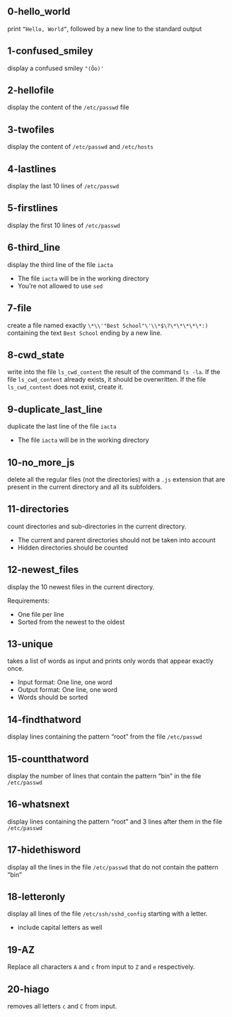 ## 0-hello_world
print `“Hello, World”`, followed by a new line to the standard output
## 1-confused_smiley
display a confused smiley `"(Ôo)'`
## 2-hellofile
display  the content of the `/etc/passwd` file
## 3-twofiles
display the content of `/etc/passwd` and `/etc/hosts`
## 4-lastlines
display the last 10 lines of `/etc/passwd`
## 5-firstlines
display the first 10 lines of `/etc/passwd`
## 6-third_line
display the third line of the file `iacta`
- The file `iacta` will be in the working directory
- You’re not allowed to use `sed`
## 7-file
create a file named exactly `\*\\'"Best School"\'\\*$\?\*\*\*\*\*:)` containing the text `Best School` ending by a new line.
## 8-cwd_state
write into the file `ls_cwd_content` the result of the command `ls -la`. If the file `ls_cwd_content` already exists, it should be overwritten. If the file `ls_cwd_content` does not exist, create it.
## 9-duplicate_last_line
duplicate the last line of the file `iacta`
- The file `iacta` will be in the working directory
## 10-no_more_js
delete all the regular files (not the directories) with a `.js` extension that are present in the current directory and all its subfolders.
## 11-directories
count directories and sub-directories in the current directory.
- The current and parent directories should not be taken into account
- Hidden directories should be counted
## 12-newest_files
display the 10 newest files in the current directory.

Requirements:

- One file per line
- Sorted from the newest to the oldest
## 13-unique
takes a list of words as input and prints only words that appear exactly once.
- Input format: One line, one word
- Output format: One line, one word
- Words should be sorted
## 14-findthatword
display lines containing the pattern “root” from the file `/etc/passwd`
## 15-countthatword
display the number of lines that contain the pattern “bin” in the file `/etc/passwd`
## 16-whatsnext
display lines containing the pattern “root” and 3 lines after them in the file `/etc/passwd`
## 17-hidethisword
display all the lines in the file `/etc/passwd` that do not contain the pattern “bin”
## 18-letteronly
display all lines of the file `/etc/ssh/sshd_config` starting with a letter.
- include capital letters as well
## 19-AZ
Replace all characters `A` and `c` from input to `Z` and `e` respectively.
## 20-hiago
removes all letters `c` and `C` from input.
